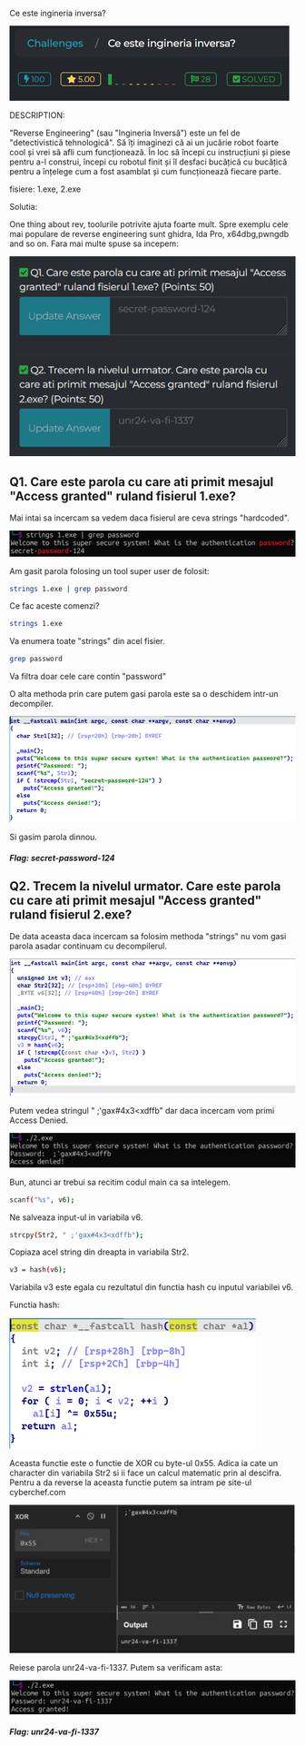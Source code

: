 Ce este ingineria inversa?

![chall](poza.png)

DESCRIPTION:

"Reverse Engineering" (sau "Ingineria Inversă") este un fel de "detectivistică tehnologică". Să îți imaginezi că ai un jucărie robot foarte cool și vrei să afli cum funcționează. În loc să începi cu instrucțiuni și piese pentru a-l construi, începi cu robotul finit și îl desfaci bucățică cu bucățică pentru a înțelege cum a fost asamblat și cum funcționează fiecare parte.

fisiere: 1.exe, 2.exe

Solutia:

One thing about rev, toolurile potrivite ajuta foarte mult. Spre exemplu cele mai populare de reverse engineering sunt ghidra, Ida Pro, x64dbg,pwngdb and so on. Fara mai multe spuse sa incepem:

![challs](poza2.png)

## Q1. Care este parola cu care ati primit mesajul "Access granted" ruland fisierul 1.exe?

Mai intai sa incercam sa vedem daca fisierul are ceva strings "hardcoded".

![ex1](poza3.png)

Am gasit parola folosing un tool super user de folosit:
```bash
strings 1.exe | grep password
```
Ce fac aceste comenzi?

```bash
strings 1.exe
```

Va enumera toate "strings" din acel fisier.

```bash
grep password
```
Va filtra doar cele care contin "password"

O alta methoda prin care putem gasi parola este sa o deschidem intr-un decompiler.

![rev](poza4.png)

Si gasim parola dinnou.

##### Flag: secret-password-124

## Q2. Trecem la nivelul urmator. Care este parola cu care ati primit mesajul "Access granted" ruland fisierul 2.exe?

De data aceasta daca incercam sa folosim methoda "strings" nu vom gasi parola asadar continuam cu decompilerul.

![rev2](poza5.png)

Putem vedea stringul " ;'gax#4x3<xdffb" dar daca incercam vom primi Access Denied.

![denied](poza7.png)

Bun, atunci ar trebui sa recitim codul main ca sa intelegem.

```bash
scanf("%s", v6);
```
Ne salveaza input-ul in variabila v6.

```bash
strcpy(Str2, " ;'gax#4x3<xdffb");
```
Copiaza acel string din dreapta in variabila Str2.

```bash
v3 = hash(v6);
```
Variabila v3 este egala cu rezultatul din functia hash cu inputul variabilei v6. 

Functia hash:

![hash](poza6.png)

Aceasta functie este o functie de XOR cu byte-ul 0x55.
Adica ia cate un character din variabila Str2 si ii face un calcul matematic prin al descifra.
Pentru a da reverse la aceasta functie putem sa intram pe site-ul cyberchef.com

![cyberchef](poza8.png)

Reiese parola unr24-va-fi-1337.
Putem sa verificam asta:

![access](poza9.png)

##### Flag: unr24-va-fi-1337

